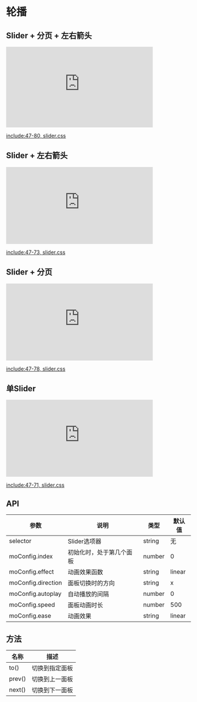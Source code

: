 # 轮播
## Slider + 分页 + 左右箭头
<div class="example-prev">
    <a href="javascript:;" title="查看代码" class="example-prev-code"></a>
    <iframe src="http://mocha.oa.com/v2/examples/pc/slider/slider1.html" width="400" height="220" frameborder="0" scrolling="auto" ></iframe>
</div>

[include:47-80, slider.css](../../examples/pc/slider/slider1.html)

## Slider + 左右箭头
<div class="example-prev">
    <a href="javascript:;" title="查看代码" class="example-prev-code"></a>
    <iframe src="http://mocha.oa.com/v2/examples/pc/slider/slider2.html" width="400" height="210" frameborder="0" scrolling="auto" ></iframe>
</div>

[include:47-73, slider.css](../../examples/pc/slider/slider2.html)

## Slider + 分页
<div class="example-prev">
    <a href="javascript:;" title="查看代码" class="example-prev-code"></a>
    <iframe src="http://mocha.oa.com/v2/examples/pc/slider/slider3.html" width="400" height="210" frameborder="0" scrolling="auto" ></iframe>
</div>

[include:47-78, slider.css](../../examples/pc/slider/slider3.html)

## 单Slider
<div class="example-prev">
    <a href="javascript:;" title="查看代码" class="example-prev-code"></a>
    <iframe src="http://mocha.oa.com/v2/examples/pc/slider/slider4.html" width="400" height="210" frameborder="0" scrolling="auto" ></iframe>
</div>

[include:47-71, slider.css](../../examples/pc/slider/slider4.html)


## API
| 参数 | 说明 | 类型 | 默认值 |
| ------ | ------ | ------ | ------ |
| selector | Slider选项器 | string | 无 |
| moConfig.index | 初始化时，处于第几个面板 | number | 0 |
| moConfig.effect | 动画效果函数 | string | linear |
| moConfig.direction | 面板切换时的方向 | string | x |
| moConfig.autoplay | 自动播放的间隔 | number | 0 |
| moConfig.speed | 面板动画时长 | number | 500 |
| moConfig.ease | 动画效果 | string | linear |

## 方法
| 名称 | 描述 |
| ------ | ------ |
| to() | 切换到指定面板 |
| prev() | 切换到上一面板 |
| next() | 切换到下一面板 |